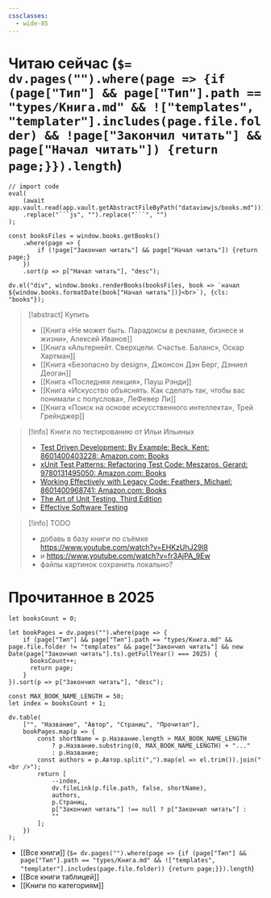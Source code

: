 ```yaml
---
cssclasses:
  - wide-85
---
```

# Читаю сейчас (`$= dv.pages("").where(page => {if (page["Тип"] && page["Тип"].path == "types/Книга.md" && !["templates", "templater"].includes(page.file.folder) && !page["Закончил читать"] && page["Начал читать"]) {return page;}}).length`)

```dataviewjs
// import code
eval(
    (await app.vault.read(app.vault.getAbstractFileByPath("dataviewjs/books.md")))
    .replace("```js", "").replace("```", "")
);

const booksFiles = window.books.getBooks()
    .where(page => {
        if (!page["Закончил читать"] && page["Начал читать"]) {return page;}
    })
    .sort(p => p["Начал читать"], "desc");

dv.el("div", window.books.renderBooks(booksFiles, book => `начал ${window.books.formatDate(book["Начал читать"])}<br>`), {cls: "books"});
```

>[!abstract] Купить
>- [[Книга «Не может быть. Парадоксы в рекламе, бизнесе и жизни», Алексей Иванов]]
>- [[Книга «Альтернейт. Сверхцели. Счастье. Баланс», Оскар Хартман]]
>- [[Книга «Безопасно by design», Джонсон Дэн Берг, Дэниел Деоган]]
>- [[Книга «Последняя лекция», Пауш Рэнди]]
>- [[Книга «Искусство объяснять. Как сделать так, чтобы вас понимали с полуслова», ЛеФевер Ли]]
>- [[Книга «Поиск на основе искусственного интеллекта», Трей Грейнджер]]

>[!info] Книги по тестированию от Ильи Ильиных
>- [Test Driven Development: By Example: Beck, Kent: 8601400403228: Amazon.com: Books](https://www.amazon.com/Test-Driven-Development-Kent-Beck/dp/0321146530)
>- [xUnit Test Patterns: Refactoring Test Code: Meszaros, Gerard: 9780131495050: Amazon.com: Books](https://www.amazon.com/xUnit-Test-Patterns-Refactoring-Code/dp/0131495054)
>- [Working Effectively with Legacy Code: Feathers, Michael: 8601400968741: Amazon.com: Books](https://www.amazon.com/Working-Effectively-Legacy-Michael-Feathers/dp/0131177052)
>- [The Art of Unit Testing, Third Edition](https://www.manning.com/books/the-art-of-unit-testing-third-edition)
>- [Effective Software Testing](https://www.manning.com/books/effective-software-testing)

>[!info] TODO
>- добавь в базу книги по съёмке https://www.youtube.com/watch?v=EHKzUhJ29l8
>- и https://www.youtube.com/watch?v=fr3AjPA_9Ew
>- файлы картинок сохранить локально?

# Прочитанное в 2025

```dataviewjs
let booksCount = 0;

let bookPages = dv.pages("").where(page => {
    if (page["Тип"] && page["Тип"].path == "types/Книга.md" && page.file.folder != "templates" && page["Закончил читать"] && new Date(page["Закончил читать"].ts).getFullYear() === 2025) {
	  booksCount++;
      return page;
    }
}).sort(p => p["Закончил читать"], "desc");

const MAX_BOOK_NAME_LENGTH = 50;
let index = booksCount + 1;

dv.table(
    ["", "Название", "Автор", "Страниц", "Прочитал"],
    bookPages.map(p => {
        const shortName = p.Название.length > MAX_BOOK_NAME_LENGTH  
            ? p.Название.substring(0, MAX_BOOK_NAME_LENGTH) + "..." 
            : p.Название;
		const authors = p.Автор.split(",").map(el => el.trim()).join("<br />");
        return [
			--index,
            dv.fileLink(p.file.path, false, shortName),
            authors,
            p.Страниц,
            p["Закончил читать"] !== null ? p["Закончил читать"] :
            ""
        ];
    })
);
```

- [[Все книги]] (`$= dv.pages("").where(page => {if (page["Тип"] && page["Тип"].path == "types/Книга.md" && !["templates", "templater"].includes(page.file.folder)) {return page;}}).length`)
- [[Все книги таблицей]]
- [[Книги по категориям]]
